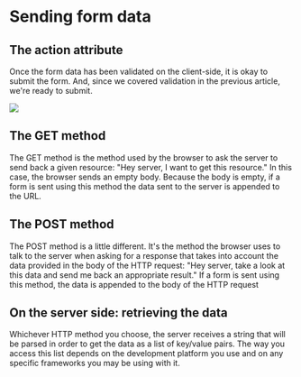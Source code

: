 # Sending form data

## The action attribute
Once the form data has been validated on the client-side, it is okay to submit the form. And, since we covered validation in the previous article, we're ready to submit.

![](https://thepracticaldev.s3.amazonaws.com/i/ytxdmm71yvt3zokkrpn4.jpg)
## The GET method
The GET method is the method used by the browser to ask the server to send back a given resource: "Hey server, I want to get this resource." In this case, the browser sends an empty body. Because the body is empty, if a form is sent using this method the data sent to the server is appended to the URL.
## The POST method
The POST method is a little different. It's the method the browser uses to talk to the server when asking for a response that takes into account the data provided in the body of the HTTP request: "Hey server, take a look at this data and send me back an appropriate result." If a form is sent using this method, the data is appended to the body of the HTTP request

## On the server side: retrieving the data
Whichever HTTP method you choose, the server receives a string that will be parsed in order to get the data as a list of key/value pairs. The way you access this list depends on the development platform you use and on any specific frameworks you may be using with it.
